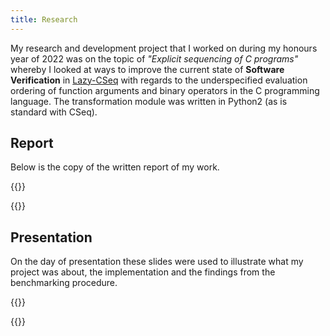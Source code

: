 ```yaml
---
title: Research
---
```


My research and development project that I worked on during my honours year of 2022 was on the topic of _"Explicit sequencing of C programs"_ whereby I looked
at ways to improve the current state of **Software Verification** in [Lazy-CSeq](http://www.southampton.ac.uk/~gp1y10/cseq/) with regards to the underspecified evaluation ordering of function
arguments and binary operators in the C programming language. The transformation module was written in Python2 (as is standard with CSeq).

## Report

Below is the copy of the written report of my work.

{{<bruh>}}
<center>
	<object data="/blobs/research/report.pdf" type="application/pdf" style="min-height:100vh;width:80%"></object>
</center>
{{</bruh>}}

## Presentation

On the day of presentation these slides were used to illustrate what my project was about, the implementation and the findings from the benchmarking procedure.

{{<bruh>}}
<center>
	<object data="/blobs/research/presentation.pdf" type="application/pdf" style="min-height:60vh;width:100%"></object>
</center>
{{</bruh>}}
